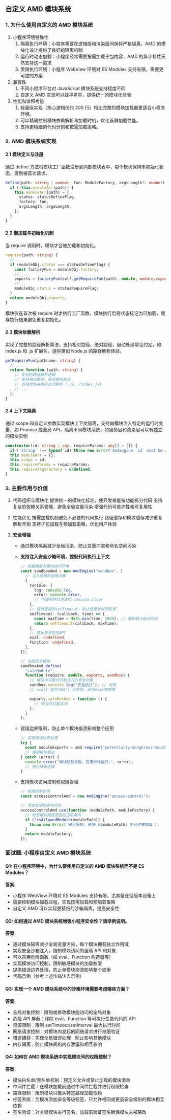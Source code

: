 ## 自定义 AMD 模块系统

### 1. 为什么使用自定义的 AMD 模块系统

1. 小程序环境特殊性
   1. 隔离执行环境：小程序需要在逻辑层和渲染层间保持严格隔离，AMD 的模块化设计提供了良好的隔离机制
   2. 运行时动态加载：小程序经常需要按需加载子包内容，AMD 的异步特性天然支持这一需求
   3. 受限执行环境：小程序 WebView 环境对 ES Modules 支持有限，需要更可控的方案
2. 兼容性
   1. 不同小程序平台对 JavaScript 模块系统支持程度不同
   2. 自定义 AMD 实现可以抹平差异，提供统一的模块化体验
3. 性能和体积考量
   1. 轻量级实现（核心逻辑仅约 200 行）相比完整的模块加载器更适合小程序环境。
   2. 可以精确控制模块依赖解析和加载时机，优化首屏加载性能。
   3. 支持更精细的代码分割和按需加载策略。

### 2. AMD 模块系统实现

#### 2.1 模块定义与注册

通过 define 方法将模块工厂函数注册到内部模块表中，每个模块保持未初始化状态，直到被首次请求。

```ts
define(path: string | number, fun: ModuleFactory, argsLength?: number) {
  if (!this.moduleArr[path]) {
    this.moduleArr[path] = {
      status: statusDefineFlag,
      factory: fun,
      argsLength: argsLength,
    };
  }
}
```

#### 2.2 懒加载与初始化机制

当 require 调用时，模块才会被加载和初始化。

```ts
require(path: string) {
  // ...
  if (moduleObj.status === statusDefineFlag) {
    const factoryFun = moduleObj.factory;
    // ...
    exports = factoryFun(self.getRequireFun(path), module, module.exports, ...factoryFuncArgs);
    // ...
    moduleObj.status = statusRequireFlag;
  }
  return moduleObj.exports;
}
```

模块仅在首次被 require 时才执行工厂函数，模块执行后将状态标记为已加载，缓存执行结果避免重复初始化。

#### 2.3 模块依赖解析

实现了完整的路径解析算法，支持相对路径、绝对路径，自动处理常见约定，如 index.js 和 .js 扩展名，提供类似 Node.js 的路径解析体验。

```ts
getRequireFun(pathname: string) {
  // ...
  return function (path: string) {
    // 复杂的路径解析逻辑
    // 支持相对路径、绝对路径解析
    // 支持文件夹索引自动解析 (.js, /index.js)
    // ...
  };
}
```

#### 2.4 上下文隔离

通过 scope 和自定义参数实现模块上下文隔离，支持向模块注入特定的运行时变量，如 Promise 或全局 API，隔离不同模块系统，如服务层和渲染层可以有独立的模块实例

```ts
constructor(id: string | any, requireParams: any[] = []) {
  if ('string' !== typeof id) throw new Error('AmdEngine `id` must be a string');
  this.moduleArr = {};
  this.scope = id;
  this.requireParams = requireParams;
  this.requireArgsFactory = undefined;
}
```

### 3. 主要作用与价值

1. 代码组织与模块化
   提供统一的模块化标准，使开发者能按功能拆分代码
   支持复杂的依赖关系管理，避免全局变量污染
   增强代码可维护性和可复用性
2. 性能优化
   按需加载机制避免不必要的代码执行
   路径缓存和模块缓存减少重复解析开销
   支持子包加载与预加载策略，优化用户体验
3. **安全增强**

   - 通过模块隔离减少全局污染，防止变量冲突和命名空间污染
   - **支持注入安全沙箱环境，控制代码执行上下文**

     ```ts
     // 创建隔离的模块执行环境
     const sandboxAmd = new AmdEngine("sandbox", [
       // 注入受限的全局对象
       {
         console: {
           log: console.log,
           error: console.error,
           // 不提供危险方法如 console.clear
         },
         // 提供受限的setTimeout，防止恶意长时间任务
         setTimeout: (callback, time) => {
           const maxTime = Math.min(time, 3000); // 限制最大延迟时间
           return setTimeout(callback, maxTime);
         },
         // 禁止使用危险API
         eval: undefined,
         Function: undefined,
       },
     ]);

     // 注册安全模块
     sandboxAmd.define(
       "safeModule",
       function (require, module, exports, sandbox) {
         // 模块中只能访问到注入的安全对象
         sandbox.console.log("安全执行"); // 可用
         // eval('危险代码') 会失败，因为eval被禁用

         exports.safeMethod = function () {
           // 安全的功能实现
         };
       }
     );
     ```

   - 错误边界限制，防止单个模块崩溃影响整个应用

     ```ts
     // 实现错误边界处理
     try {
       const moduleExports = amd.require("potentially-dangerous-module");
       // 使用模块导出
     } catch (error) {
       console.error("模块加载失败，应用继续运行:", error);
       // 执行降级逻辑
     }
     ```

   - 支持模块访问控制和权限管理

     ```ts
     // 权限控制示例
     const accessControlAmd = new AmdEngine("access-control");

     // 添加权限检查中间件
     accessControlAmd.use(function (modulePath, moduleFactory) {
       // 检查模块路径是否在白名单内
       if (!isAllowedModule(modulePath)) {
         throw new Error(`安全限制: 模块 ${modulePath} 不允许被加载`);
       }
       return moduleFactory;
     });
     ```

### 面试题: 小程序自定义 AMD 模块系统

#### Q1: 在小程序环境中，为什么要使用自定义的 AMD 模块系统而不是 ES Modules？

**答案:**

- 小程序 WebView 环境对 ES Modules 支持有限，尤其是在低版本设备上
- 需要控制模块加载过程，实现按需加载和预加载策略
- 自定义 AMD 可以实现更精细的沙箱隔离，提高安全性

#### Q2: 如何通过 AMD 模块系统增强小程序安全性？请举例说明。

**答案:**

- 通过模块隔离减少全局变量污染，每个模块拥有独立作用域
- 实现安全沙箱注入，限制模块访问的全局 API 和对象
- 可以禁用危险函数（如 eval、Function 构造器等）
- 实现模块访问控制，限制敏感模块的加载权限
- 提供错误边界处理，防止单模块崩溃影响整个应用
- 代码示例（参考上述沙箱注入示例）

#### Q3: 实现一个 AMD 模块系统中的沙箱环境需要考虑哪些方面？

**答案:**

- 全局对象控制：限制或修改模块能访问的全局对象
- 危险 API 屏蔽：移除 eval、Function 等可执行任意代码的 API
- 资源限制：限制 setTimeout/setInterval 最大执行时间
- 网络请求控制：对模块内发起的网络请求进行权限验证
- 错误捕获：实现全局错误处理，防止影响其他模块
- 内存隔离：防止模块间的内存泄露和相互影响

#### Q4: 如何在 AMD 模块系统中实现模块间的权限控制？

**答案:**

- 模块白名单/黑名单机制：预定义允许或禁止加载的模块清单
- 中间件拦截：在模块加载前通过中间件拦截并进行权限检查
- 路径限制：限制模块只能从特定路径加载依赖
- 标签系统：为模块添加安全等级标签，只允许相同或更高安全级别的模块相互依赖
- 签名验证：对关键模块进行签名，加载前验证签名确保模块未被篡改
